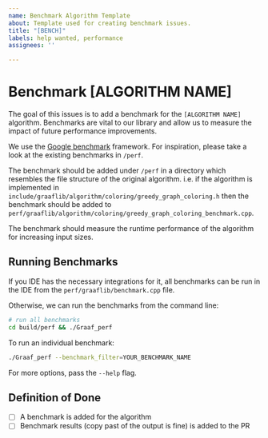```yaml
---
name: Benchmark Algorithm Template
about: Template used for creating benchmark issues.
title: "[BENCH]"
labels: help wanted, performance
assignees: ''

---
```


# Benchmark [ALGORITHM NAME]
The goal of this issues is to add a benchmark for the `[ALGORITHM NAME]` algorithm. Benchmarks are vital to our library and allow us to measure the impact of future performance improvements.

We use the [Google benchmark](https://github.com/google/benchmark/blob/main/docs/user_guide.md) framework. For inspiration, please take a look at the existing benchmarks in `/perf`.

The benchmark should be added under `/perf` in a directory which resembles the file structure of the original algorithm. i.e. if the algorithm is implemented in `include/graaflib/algorithm/coloring/greedy_graph_coloring.h` then the benchmark should be added to `perf/graaflib/algorithm/coloring/greedy_graph_coloring_benchmark.cpp`.

The benchmark should measure the runtime performance of the algorithm for increasing input sizes.

## Running Benchmarks
If you IDE has the necessary integrations for it, all benchmarks can be run in the IDE from the `perf/graaflib/benchmark.cpp` file.

Otherwise, we can run the benchmarks from the command line:
```bash
# run all benchmarks
cd build/perf && ./Graaf_perf
```

To run an individual benchmark:
```bash
./Graaf_perf --benchmark_filter=YOUR_BENCHMARK_NAME
```

For more options, pass the `--help` flag.


## Definition of Done
- [ ] A benchmark is added for the algorithm
- [ ] Benchmark results (copy past of the output is fine) is added to the PR

